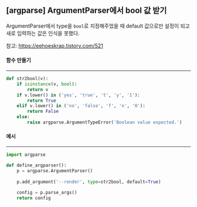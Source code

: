 ## [argparse] ArgumentParser에서 bool 값 받기

ArgumentParser에서 type을 `bool`로 지정해주었을 때 default 값으로만 설정이 되고 새로 입력하는 값은 인식을 못했다. 

참고: https://eehoeskrap.tistory.com/521



#### 함수 만들기

---

```python
def str2bool(v):
    if isinstance(v, bool):
        return v
    if v.lower() in ('yes', 'true', 't', 'y', '1'):
        return True
    elif v.lower() in ('no', 'false', 'f', 'n', '0'):
        return False
    else:
        raise argparse.ArgumentTypeError('Boolean value expected.')
```



#### 예시

---

```python
import argparse

def define_argparser():
    p = argparse.ArgumentParser()
    
    p.add_argument('--render', type=str2bool, default=True)
    
    config = p.parse_args()
	return config
```

